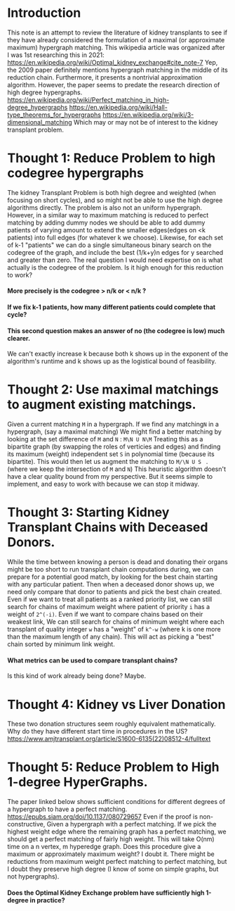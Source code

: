 # Introduction
This note is an attempt to review the literature of kidney transplants to see 
if they have already considered the formulation of a maximal (or approximate maximum) hypergraph matching.
This wikipedia article was organized after I was 1st researching this in 2021:
https://en.wikipedia.org/wiki/Optimal_kidney_exchange#cite_note-7
Yep, the 2009 paper definitely mentions hypergraph matching in the middle of its reduction chain.
Furthermore, it presents a nontrivial approximation algorithm.
However, the paper seems to predate the research direction of high degree hypergraphs.
https://en.wikipedia.org/wiki/Perfect_matching_in_high-degree_hypergraphs
https://en.wikipedia.org/wiki/Hall-type_theorems_for_hypergraphs
https://en.wikipedia.org/wiki/3-dimensional_matching
Which may or may not be of interest to the kidney transplant problem.

# Thought 1: Reduce Problem to high codegree hypergraphs
The kidney Transplant Problem is both high degree and weighted (when focusing on short cycles),
and so might not be able to use the high degree algorithms directly. 
The problem is also not an uniform hypergraph.
However, in a similar way to maximum matching is reduced to perfect matching by adding dummy nodes we
should be able to add dummy patients of varying amount to extend the smaller edges(edges on <k patients)
into full edges (for whatever k we choose).
Likewise, for each set of k-1 "patients" we can do a single simultaneous binary search on
the codegree of the graph, and include the best (1/k+y)n edges for y searched and greater than zero.
The real question I would need expertise on is what actually is the codegree of the problem.
Is it high enough for this reduction to work?
#### More precisely is the codegree > n/k or < n/k ?
#### If we fix k-1 patients, how many different patients could complete that cycle?
#### This second question makes an answer of no (the codegree is low) much clearer.
We can't exactly increase k because both k shows up in the exponent of the algorithm's runtime
and k shows up as the logistical bound of feasibility.

# Thought 2: Use maximal matchings to augment existing matchings.
Given a current matching ```M``` in a hypergraph.
If we find any matching```N``` in a hypergraph, (say a maximal matching)
We might find a better matching by looking at the set difference of ```M``` and ```N``` :
 ```M\N U N\M``` Treating this as a bipartite graph (by swapping the roles of verticies and edges)
and finding its maximum (weight) independent set ```S``` in polynomial time (because its bipartite).
This would then let us augment the matching to ```M/\N U S ``` . (where we keep the intersection of ```M``` and ```N```)
This heuristic algorithm doesn't have a clear quality bound from my perspective.
But it seems simple to implement, and easy to work with because we can stop it midway.

# Thought 3: Starting Kidney Transplant Chains with Deceased Donors.
While the time between knowing a person is dead and donating their organs might be too short to run transplant chain computations during,
we can prepare for a potential good match, by looking for the best chain starting with any particular patient.
Then when a deceased donor shows up, we need only compare that donor to patients and pick the best chain created.
Even if we want to treat all patients as a ranked priority list,
we can still search for chains of maximum weight where patient of priority ```i``` has a weight of ```2^(-i)```.
Even if we want to compare chains based on their weakest link,
We can still search for chains of minimum weight where each transplant of quality integer ```w``` has a "weight" of ```k^-w``` (where k is one more than the maximum length of any chain). 
This will act as picking a "best" chain sorted by minimum link weight.
#### What metrics can be used to compare transplant chains?
Is this kind of work already being done? Maybe.

# Thought 4: Kidney vs Liver Donation
These two donation structures seem roughly equivalent mathematically.
Why do they have different start time in procedures in the US?
https://www.amjtransplant.org/article/S1600-6135(22)08512-4/fulltext

# Thought 5: Reduce Problem to High 1-degree HyperGraphs.
The paper linked below shows sufficient conditions for 
different degrees of a hypergraph to have a perfect matching.
https://epubs.siam.org/doi/10.1137/080729657
Even if the proof is non-constructive,
Given a hypergraph with a perfect matching.
If we pick the highest weight edge where the remaining graph has a perfect matching,
we should get a perfect matching of fairly high weight.
This will take O(nm) time on a n vertex, m hyperedge graph.
Does this procedure give a maximum or approximately maximum weight? I doubt it.
There might be reductions from maximum weight perfect matching to perfect matching,
but I doubt they preserve high degree (I know of some on simple graphs, but not hypergraphs).
#### Does the Optimal Kidney Exchange problem have sufficiently high 1-degree in practice?

